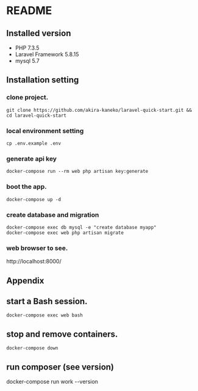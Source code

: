 # README

## Installed version
- PHP 7.3.5
- Laravel Framework 5.8.15
- mysql 5.7

## Installation setting

### clone project.
`git clone https://github.com/akira-kaneko/laravel-quick-start.git && cd laravel-quick-start`

### local environment setting
`cp .env.example .env`

### generate api key
`docker-compose run --rm web php artisan key:generate`

### boot the app.
`docker-compose up -d`

### create database and migration
```
docker-compose exec db mysql -e "create database myapp"
docker-compose exec web php artisan migrate
```

### web browser to see.
http://localhost:8000/

## Appendix

## start a Bash session.
`docker-compose exec web bash`

## stop and remove containers.
`docker-compose down`

## run composer (see version)
docker-compose run work --version
